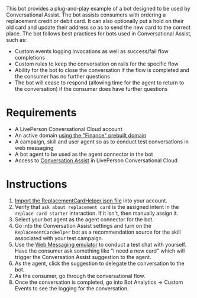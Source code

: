 This bot provides a plug-and-play example of a bot designed to be used by Conversational Assist. The bot assists consumers with ordering a replacement credit or debit card. It can also optionally put a hold on their old card and update their address so as to send the new card to the correct place. The bot follows best practices for bots used in Conversational Assist, such as:

- Custom events logging invocations as well as success/fail flow completions
- Custom rules to keep the conversation on rails for the specific flow
- Ability for the bot to close the conversation if the flow is completed and the consumer has no further questions
- The bot will cease to respond (allowing time for the agent to return to the conversation) if the consumer does have further questions

# Requirements

- A LivePerson Conversational Cloud account
- An active domain [using the "Finance" prebuilt domain](https://developers.liveperson.com/intent-manager-key-terms-concepts.html#prebuilt-domains)
- A campaign, skill and user agent so as to conduct test conversations in web messaging
- A bot agent to be used as the agent connector in the bot
- Access to [Conversation Assist](https://developers.liveperson.com/tutorials-guides-using-conversation-assist-configure-conversation-assist.html) in LivePerson Conversational Cloud

# Instructions

1. [Import the ReplacementCardHelper.json file](https://developers.liveperson.com/conversation-builder-bots-bot-basics.html#import-a-bot) into your account.
2. Verify that `ask about replacement card` is the assigned intent in the `replace card starter` interaction. If it isn't, then manually assign it.
3. Select your bot agent as the agent connector for the bot.
4. Go into the Conversation Assist settings and turn on the `ReplacementCardHelper` bot as a recommendation source for the skill associated with your test campaign.
5. Use the [Web Messaging emulator](https://developers.liveperson.com/web-messaging/emulator.html) to conduct a test chat with yourself. Have the consumer ask something like "I need a new card" which will trigger the Conversation Assist suggestion to the agent.
6. As the agent, click the suggestion to delegate the conversation to the bot.
7. As the consumer, go through the conversational flow.
8. Once the conversation is completed, go into Bot Analytics -> Custom Events to see the logging for the conversation.